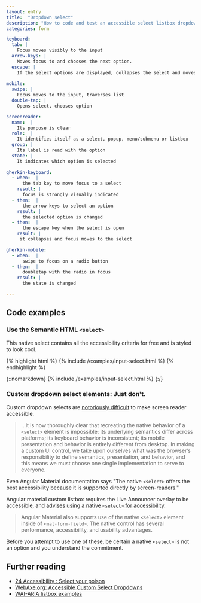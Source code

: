 ```yaml
---
layout: entry
title:  "Dropdown select"
description: "How to code and test an accessible select listbox dropdown for the Web"
categories: form

keyboard:
  tab: |
    Focus moves visibly to the input
  arrow-keys: |
    Moves focus to and chooses the next option. 
  escape: |
    If the select options are displayed, collapses the select and moves focus to the select.
     
mobile:
  swipe: |
    Focus moves to the input, traverses list
  double-tap: |
    Opens select, chooses option

screenreader:
  name:  |
    Its purpose is clear
  role:  |
    It identifies itself as a select, popup, menu/submenu or listbox
  group: |
    Its label is read with the option
  state: |
    It indicates which option is selected 
    
gherkin-keyboard: 
  - when:  |
      the tab key to move focus to a select
    result: |
      focus is strongly visually indicated
  - then:  |
      the arrow keys to select an option
    result: |
      the selected option is changed
  - then:  |
      the escape key when the select is open 
    result: |
     it collapses and focus moves to the select

gherkin-mobile:
  - when:  |
      swipe to focus on a radio button
  - then:  |
      doubletap with the radio in focus
    result: |
      the state is changed   

---
```


## Code examples


### Use the Semantic HTML `<select>`

This native select contains all the accessibility criteria for free and is styled to look cool.

{% highlight html %}
{% include /examples/input-select.html %}
{% endhighlight %}

{::nomarkdown}
<example>
{% include /examples/input-select.html %}
</example>
{:/}

### Custom dropdown select elements: Just don't.

Custom dropdown selects are [notoriously difficult](https://www.24a11y.com/2019/select-your-poison/) to make screen reader accessible. 

> …it is now thoroughly clear that recreating the native behavior of a `<select>` element is impossible: its underlying semantics differ across platforms; its keyboard behavior is inconsistent; its mobile presentation and behavior is entirely different from desktop. In making a custom UI control, we take upon ourselves what was the browser’s responsibility to define semantics, presentation, and behavior, and this means we must choose one single implementation to serve to everyone.

Even Angular Material documentation says "The native `<select>` offers the best accessibility because it is supported directly by screen-readers."

Angular material custom listbox requires the Live Announcer overlay to be accessible, and [advises using a native `<select>` for accessibility](https://material.angular.io/components/select/overview).

> Angular Material also supports use of the native `<select>` element inside of `<mat-form-field>`. The native control has several performance, accessibility, and usability advantages.

Before you attempt to use one of these, be certain a native `<select>` is not an option and you understand the commitment.

## Further reading

- [24 Accessibility : Select your poison](https://www.24a11y.com/2019/select-your-poison/)
- [WebAxe.org: Accessible Custom Select Dropdowns](https://www.webaxe.org/accessible-custom-select-dropdowns/)
- [WAI-ARIA listbox examples](https://www.w3.org/TR/wai-aria-practices-1.1/examples/listbox/listbox-collapsible.html)